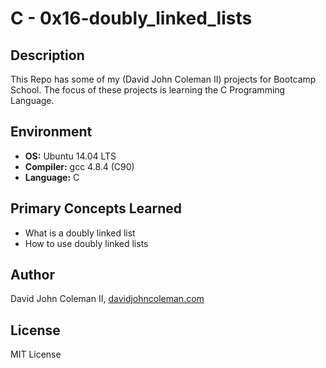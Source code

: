 # C - 0x16-doubly_linked_lists

## Description

This Repo has some of my (David John Coleman II) projects for Bootcamp School.
The focus of these projects is learning the C Programming Language.

## Environment

* __OS:__ Ubuntu 14.04 LTS
* __Compiler:__ gcc 4.8.4 (C90)
* __Language:__ C

## Primary Concepts Learned

* What is a doubly linked list
* How to use doubly linked lists

## Author

David John Coleman II, [davidjohncoleman.com](http://www.davidjohncoleman.com/)

## License

MIT License
